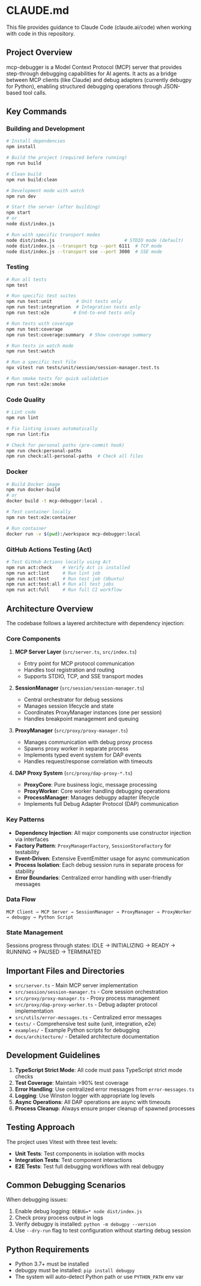 # CLAUDE.md

This file provides guidance to Claude Code (claude.ai/code) when working with code in this repository.

## Project Overview

mcp-debugger is a Model Context Protocol (MCP) server that provides step-through debugging capabilities for AI agents. It acts as a bridge between MCP clients (like Claude) and debug adapters (currently debugpy for Python), enabling structured debugging operations through JSON-based tool calls.

## Key Commands

### Building and Development

```bash
# Install dependencies
npm install

# Build the project (required before running)
npm run build

# Clean build
npm run build:clean

# Development mode with watch
npm run dev

# Start the server (after building)
npm start
# or
node dist/index.js

# Run with specific transport modes
node dist/index.js                          # STDIO mode (default)
node dist/index.js --transport tcp --port 6111  # TCP mode
node dist/index.js --transport sse --port 3000  # SSE mode
```

### Testing

```bash
# Run all tests
npm test

# Run specific test suites
npm run test:unit         # Unit tests only
npm run test:integration  # Integration tests only
npm run test:e2e         # End-to-end tests only

# Run tests with coverage
npm run test:coverage
npm run test:coverage:summary  # Show coverage summary

# Run tests in watch mode
npm run test:watch

# Run a specific test file
npx vitest run tests/unit/session/session-manager.test.ts

# Run smoke tests for quick validation
npm run test:e2e:smoke
```

### Code Quality

```bash
# Lint code
npm run lint

# Fix linting issues automatically
npm run lint:fix

# Check for personal paths (pre-commit hook)
npm run check:personal-paths
npm run check:all-personal-paths  # Check all files
```

### Docker

```bash
# Build Docker image
npm run docker-build
# or
docker build -t mcp-debugger:local .

# Test container locally
npm run test:e2e:container

# Run container
docker run -v $(pwd):/workspace mcp-debugger:local
```

### GitHub Actions Testing (Act)

```bash
# Test GitHub Actions locally using Act
npm run act:check    # Verify Act is installed
npm run act:lint     # Run lint job
npm run act:test     # Run test job (Ubuntu)
npm run act:test:all # Run all test jobs
npm run act:full     # Run full CI workflow
```

## Architecture Overview

The codebase follows a layered architecture with dependency injection:

### Core Components

1. **MCP Server Layer** (`src/server.ts`, `src/index.ts`)
   - Entry point for MCP protocol communication
   - Handles tool registration and routing
   - Supports STDIO, TCP, and SSE transport modes

2. **SessionManager** (`src/session/session-manager.ts`)
   - Central orchestrator for debug sessions
   - Manages session lifecycle and state
   - Coordinates ProxyManager instances (one per session)
   - Handles breakpoint management and queuing

3. **ProxyManager** (`src/proxy/proxy-manager.ts`)
   - Manages communication with debug proxy process
   - Spawns proxy worker in separate process
   - Implements typed event system for DAP events
   - Handles request/response correlation with timeouts

4. **DAP Proxy System** (`src/proxy/dap-proxy-*.ts`)
   - **ProxyCore**: Pure business logic, message processing
   - **ProxyWorker**: Core worker handling debugging operations
   - **ProcessManager**: Manages debugpy adapter lifecycle
   - Implements full Debug Adapter Protocol (DAP) communication

### Key Patterns

- **Dependency Injection**: All major components use constructor injection via interfaces
- **Factory Pattern**: `ProxyManagerFactory`, `SessionStoreFactory` for testability
- **Event-Driven**: Extensive EventEmitter usage for async communication
- **Process Isolation**: Each debug session runs in separate process for stability
- **Error Boundaries**: Centralized error handling with user-friendly messages

### Data Flow

```
MCP Client → MCP Server → SessionManager → ProxyManager → ProxyWorker → debugpy → Python Script
```

### State Management

Sessions progress through states: IDLE → INITIALIZING → READY → RUNNING → PAUSED → TERMINATED

## Important Files and Directories

- `src/server.ts` - Main MCP server implementation
- `src/session/session-manager.ts` - Core session orchestration
- `src/proxy/proxy-manager.ts` - Proxy process management
- `src/proxy/dap-proxy-worker.ts` - Debug adapter protocol implementation
- `src/utils/error-messages.ts` - Centralized error messages
- `tests/` - Comprehensive test suite (unit, integration, e2e)
- `examples/` - Example Python scripts for debugging
- `docs/architecture/` - Detailed architecture documentation

## Development Guidelines

1. **TypeScript Strict Mode**: All code must pass TypeScript strict mode checks
2. **Test Coverage**: Maintain >90% test coverage
3. **Error Handling**: Use centralized error messages from `error-messages.ts`
4. **Logging**: Use Winston logger with appropriate log levels
5. **Async Operations**: All DAP operations are async with timeouts
6. **Process Cleanup**: Always ensure proper cleanup of spawned processes

## Testing Approach

The project uses Vitest with three test levels:
- **Unit Tests**: Test components in isolation with mocks
- **Integration Tests**: Test component interactions
- **E2E Tests**: Test full debugging workflows with real debugpy

## Common Debugging Scenarios

When debugging issues:
1. Enable debug logging: `DEBUG=* node dist/index.js`
2. Check proxy process output in logs
3. Verify debugpy is installed: `python -m debugpy --version`
4. Use `--dry-run` flag to test configuration without starting debug session

## Python Requirements

- Python 3.7+ must be installed
- debugpy must be installed: `pip install debugpy`
- The system will auto-detect Python path or use `PYTHON_PATH` env var